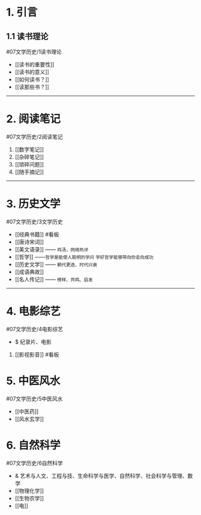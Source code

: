 # 1. 引言 
## 1.1 读书理论 
#07文学历史/1读书理论
- [[读书的重要性]]
- [[读书的意义]]
- [[如何读书？]]
- [[读那些书？]]

---
# 2. 阅读笔记 
#07文学历史/2阅读笔记
1. [[数字笔记]]
2. [[杂碎笔记]]
3. [[琐碎问题]]
4. [[随手摘记]]

---
# 3.  历史文学 
#07文学历史/3文学历史 
- [[经典书籍]] #看板 
- [[唐诗宋词]]
- [[美文语录]] —— `鸡汤，网络热评`
- [[哲学]] ——`哲学是能使人聪明的学问` `学好哲学能够带向你走向成功`
- [[历史文学]] —— `朝代更迭、时代兴衰`
- [[成语典故]] 
- [[名人传记]] —— `榜样、共鸣、启发`

---
# 4. 电影综艺 
#07文学历史/4电影综艺
- $ 纪录片、电影
1. [[影视影音]] #看板


# 5. 中医风水 
#07文学历史/5中医风水 
- [[中医药]]
- [[风水玄学]]

# 6. 自然科学 
#07文学历史/6自然科学
- & 艺术与人文、工程与技、生命科学与医学、自然科学、社会科学与管理、数学
- [[物理化学]]
- [[生物农学]]
- [[电]]
